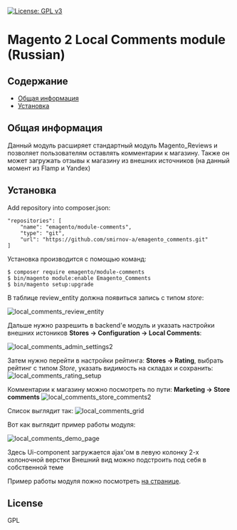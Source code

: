 [![License: GPL v3](https://img.shields.io/badge/License-GPLv3-blue.svg)](https://www.gnu.org/licenses/gpl-3.0)

# Magento 2 Local Comments module (Russian)

## Содержание
 * [Общая информация](#general-info)
 * [Установка](#installation)
 
## <a name="general-info"></a>Общая информация
Данный модуль расширяет стандартный модуль Magento_Reviews и позволяет пользователям оставлять комментарии к магазину. Также он может загружать отзывы к магазину из внешних источников 
(на данный момент из Flamp и Yandex) 

## <a name="installation"></a>Установка
Add repository into composer.json:
```
"repositories": [
    "name": "emagento/module-comments",
    "type": "git",
    "url": "https://github.com/smirnov-a/emagento_comments.git"
]
```
Установка производится с помощью команд:
```
$ composer require emagento/module-comments
$ bin/magento module:enable Emagento_Comments
$ bin/magento setup:upgrade
```
В таблице review_entity должна появиться запись с типом *store*:

![local_comments_review_entity](https://user-images.githubusercontent.com/61776819/100909958-2820d300-34ef-11eb-9dfe-cab2ce15255b.png?raw=true "New entity code")


Дальше нужно разрешить в backend'е модуль и указать настройки внешних истоников
**Stores -> Configuration -> Local Comments**:

![local_comments_admin_settings2](https://user-images.githubusercontent.com/61776819/100909372-74b7de80-34ee-11eb-99e5-e628ea129fd7.png?raw=true "Backend Local comments configuration")

Затем нужно перейти в настройки рейтинга: **Stores -> Rating**, выбрать рейтинг с типом *Store*, указать видимость на складах и сохранить:
![local_comments_rating_setup](https://user-images.githubusercontent.com/61776819/101064319-ad6ebb00-35b5-11eb-8993-e950eb7085af.png?raw=true "Rating setup")

Комментарии к магазину можно посмотреть по пути: **Marketing -> Store comments**
![local_comments_store_comments2](https://user-images.githubusercontent.com/61776819/101064993-6c2adb00-35b6-11eb-8103-ef86185ee95d.png?raw=true "Store comments")

Список выглядит так:
![local_comments_grid](https://user-images.githubusercontent.com/61776819/101272991-1c653300-37b3-11eb-9c80-5b3b127815bd.png?raw=true "Store Comments grid")

Вот как выглядит пример работы модуля:

![local_comments_demo_page](https://user-images.githubusercontent.com/61776819/100910507-e80e2000-34ef-11eb-99c5-ccde0a894343.png?raw=true "Example Ui Component")

Здесь Ui-component загружается ajax'ом в левую колонку 2-х колоночной верстки
Внешний вид можно подстроить под себя в собственной теме

Пример работы модуля пожно посмотреть [на странице](https://emagento.ru/demo-comments).


## License

GPL
